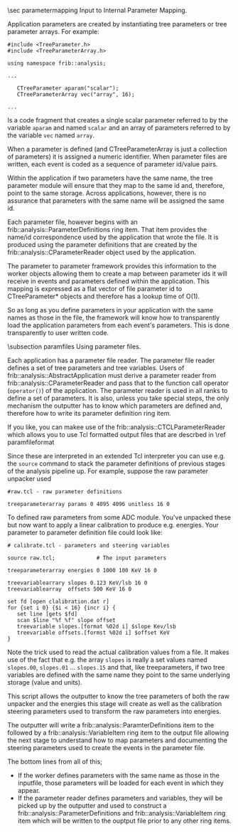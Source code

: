\sec parametermapping Input to Internal Parameter Mapping.

Application parameters are created by instantiating tree parameters or
tree parameter arrays. For example:

```
#include <TreeParameter.h>
#include <TreeParameterArray.h>

using namespace frib::analysis;

...

   CTreeParameter aparam("scalar");
   CTreeParameterArray vec("array", 16);

...
```

Is a code fragment that creates a single scalar parameter referred to by the
variable `aparam` and named `scalar` and an array of parameters
referred to by the variable `vec` named `array`.

When a parameter is defined (and CTreeParameterArray is just a collection of
parameters) it is assigned a numeric identifier.  When parameter files are written,
each event is coded as a sequence of parameter id/value pairs.

Within the application if two parameters have the same name, the tree parameter
module will ensure that they map to the same id and, therefore, point to the
same storage.  Across applications, however, there is no assurance that parameters
with the same name will be assigned the same id.

Each parameter file, however begins with an frib::analysis::ParameterDefinitions
ring item.  That item provides the name/id correspondence used by the
application that wrote the file.  It is produced using the parameter definitions
that are created by the frib::analysis::CParameterReader object used by the
application.

The parameter to parameter framework provides this information to the worker
objects allowing them to create a map between parameter ids it will receive
in events and parameters defined within the application.  This mapping is
expressed as a flat vector of file parameter id to CTreeParameter* objects and
therefore has a lookup time of O(1).

So as long as you define parameters in your application with the same names
as those in the file, the framework will know how to transparently load the application
parameters from each event's parameters.  This is done transparently to user
written code.

\subsection paramfiles Using parameter files.

Each application has a parameter file reader.   The parameter file reader
defines a set of tree parameters and tree variables.  Users of
frib::analysis::AbstractApplication must derive a parameter reader from
frib::analysis::CParameterReader and pass that to the function call operator
(`operator()`) of the application.  The parameter reader is used in all
ranks to define a set of parameters.  It is also, unless you take special steps,
the  only mechanism the outputter has to know which parameters are defined and,
therefore how to write its parameter definition ring item.

If you like, you can makee use of the frib::analysis::CTCLParameterReader which
allows you to use Tcl formatted output files that are descrbed in
\ref paramfileformat

Since these are interpreted in an extended Tcl interpreter you can use e.g.
the `source` command to stack the parameter definitions of previous stages of
the analysis pipeline up.  For example, suppose the raw parameter unpacker used

```
#raw.tcl - raw parameter definitions

treeparameterarray params 0 4095 4096 unitless 16 0

```

To defined raw parameters from some ADC module.  You've unpacked these but now
want to apply a linear calibration to produce e.g. energies.  Your parameter to
parameter definition file could look like:

```
# calibrate.tcl - parameters and steering variables

source raw.tcl;             # The input parameters

treeparameterarray energies 0 1000 100 KeV 16 0

treevariablearrary slopes 0.123 KeV/lsb 16 0
treevariablearray  offsets 500 KeV 16 0

set fd [open clalibration.dat r]
for {set i 0} {$i < 16} {incr i} {
   set line [gets $fd]
   scan $line "%f %f" slope offset
   treevariable slopes.[format %02d i] $slope Kev/lsb
   treevariable offsets.[formst %02d i] $offset KeV
}

```

Note the trick used to read the actual calibration values from a file. It
makes use of the fact that e.g. the array `slopes` is really a set values
named `slopes.00`, `slopes.01` ... `slopes.15` and that, like treeparameters,
if two tree variables are defined with the same name they point to the same
underlying storage (value and units).

This script allows the outputter to know the tree parameters of both the
raw unpacker and the energies this stage will create as well as the
calibration steering parameters used to transform the raw parameters into energies.

The outputter will write a frib::analysis::ParamterDefinitions item to the
followed by a frib::analysis::VariableItem ring item to the output file allowing
the next stage to understand how to map parameters and documenting the steering
parameters used to create the events in the parameter file.



The bottom lines from all of this;

*    If the worker defines parameters with the same name as those in the
inputfile, those parameters will be loaded for each event in which they appear.
*    If the parameter reader defines parameters and variables, they will be picked up
by the outputter and used to construct a frib::analysis::ParameterDefinitions and
frib::analysis::VariableItem  ring item which will be written to the ouptput file
prior to any other ring items.



